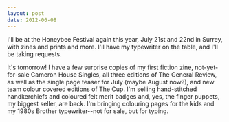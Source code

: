 ```yaml
---
layout: post
date: 2012-06-08
---
```


I'll be at the Honeybee Festival again this year, July 21st and 22nd in Surrey, with zines and prints and more. I'll have my typewriter on the table, and I'll be taking requests.

It's tomorrow! I have a few surprise copies of my first fiction zine, not-yet-for-sale Cameron House Singles, all three editions of The General Review, as well as the single page teaser for July (maybe August now?), and new team colour covered editions of The Cup. I'm selling hand-stitched handkerchiefs and coloured felt merit badges and, yes, the finger puppets, my biggest seller, are back. I'm bringing colouring pages for the kids and my 1980s Brother typewriter--not for sale, but for typing. 
